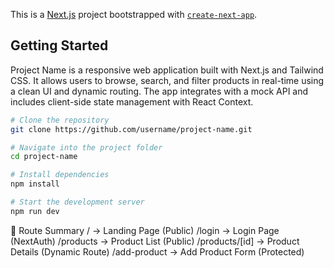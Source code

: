 This is a [Next.js](https://nextjs.org) project bootstrapped with [`create-next-app`](https://my-products-alpha.vercel.app/).

## Getting Started

Project Name is a responsive web application built with Next.js and Tailwind CSS. It allows users to browse, search, and filter products in real-time using a clean UI and dynamic routing. The app integrates with a mock API and includes client-side state management with React Context.

```bash
# Clone the repository
git clone https://github.com/username/project-name.git

# Navigate into the project folder
cd project-name

# Install dependencies
npm install

# Start the development server
npm run dev

```
🚦 Route Summary
/                → Landing Page (Public)
/login           → Login Page (NextAuth)
/products        → Product List (Public)
/products/[id]   → Product Details (Dynamic Route)
/add-product → Add Product Form (Protected)
